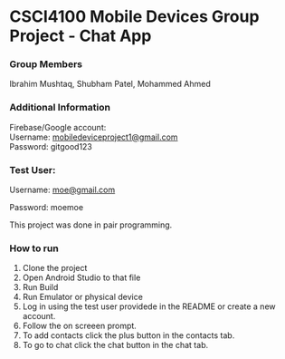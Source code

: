 # CSCI4100 Mobile Devices Group Project - Chat App

### Group Members
Ibrahim Mushtaq,
Shubham Patel,
Mohammed Ahmed

### Additional Information
Firebase/Google account: <br>
Username: mobiledeviceproject1@gmail.com <br>
Password: gitgood123

### Test User: <br>
Username: moe@gmail.com

Password: moemoe

This project was done in pair programming. 

### How to run
1. Clone the project
2. Open Android Studio to that file
3. Run Build 
4. Run Emulator or physical device 
5. Log in using the test user providede in the README or create a new account.
6. Follow the on screeen prompt.
7. To add contacts click the plus button in the contacts tab.
8. To go to chat click the chat button in the chat tab. 
